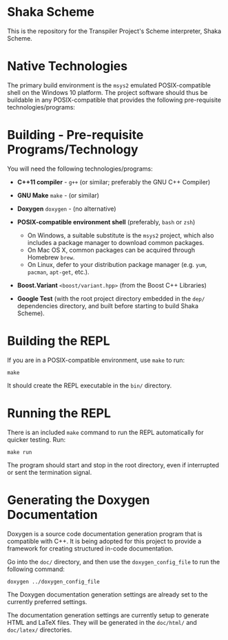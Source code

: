 # Shaka Scheme

This is the repository for the Transpiler Project's Scheme interpreter,
Shaka Scheme.

# Native Technologies

The primary build environment is the `msys2` emulated POSIX-compatible shell
on the Windows 10 platform. The project software should thus be buildable
in any POSIX-compatible that provides the following pre-requisite
technologies/programs:

# Building - Pre-requisite Programs/Technology

You will need the following technologies/programs:

- **C++11 compiler** - `g++` (or similar; preferably the GNU C++ Compiler)
- **GNU Make** `make` - (or similar)
- **Doxygen** `doxygen` - (no alternative)
- **POSIX-compatible environment shell** (preferably, `bash` or `zsh`)
    - On Windows, a suitable substitute is the `msys2` project, which also
      includes a package manager to download common packages.
    - On Mac OS X, common packages can be acquired through Homebrew `brew`.
    - On Linux, defer to your distribution package manager
      (e.g. `yum`, `pacman`, `apt-get`, etc.).

- **Boost.Variant** `<boost/variant.hpp>` (from the Boost C++ Libraries)
- **Google Test** (with the root project directory embedded in the `dep/`
  dependencies directory, and built before starting to build Shaka Scheme).

# Building the REPL

If you are in a POSIX-compatible environment, use `make` to run:

    make

It should create the REPL executable in the `bin/` directory.

# Running the REPL

There is an included `make` command to run the REPL automatically for
quicker testing. Run:

    make run

The program should start and stop in the root directory, even if interrupted
or sent the termination signal.

# Generating the Doxygen Documentation

Doxygen is a source code documentation generation program that is compatible
with C++. It is being adopted for this project to provide a framework for creating
structured in-code documentation.

Go into the `doc/` directory, and then use the `doxygen_config_file` to run the
following command:

    doxygen ../doxygen_config_file

The Doxygen documentation generation settings are already set to the currently
preferred settings.

The documentation generation settings are currently setup to generate HTML and
LaTeX files. They will be generated in the `doc/html/` and `doc/latex/` directories.

